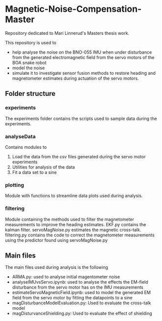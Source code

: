 # Magnetic-Noise-Compensation-Master
Repository dedicated to Mari Linnerud's Masters thesis work. 

This repository is used to 
- help analyse the noise on the BNO-055 IMU when under disturbance from the generated electromagnetic field from the servo motors of the BOA snake robot
- model the noise
- simulate it to investigate sensor fusion methods to restore heading and magnetometer estimates during actuation of the servo motors.

## Folder structure
### experiments
The experiments folder contains the scripts used to sample data during the experiments.

### analyseData
Contains modules to 
1. Load the data from the csv files generated during the servo motor experiments
2. Utilities for analysis of the data
3. Fit a data set to a sine

### plotting
Module with functions to streamline data plots used during analysis.

### filtering
Module containing the methods used to filter the magnetometer measurements to improve the heading estimates. EKF.py contains the kalman filter. servoMagNoise.py estimates the magnetic cross-talk.  filtering.py contains the code to correct the magnetometer measurements using the predictor found using servoMagNoise.py

## Main files
The main files used during analysis is the following
- ARMA.py: used to analyse initial magentometer noise
- analyseIMUvsServo.ipynb: used to analyse the effects the EM-field disturbance from the servo motor has on the IMU measurements
- estimateServoMagneticField.ipynb: used to model the generated EM field from the servo motor by fitting the datapoints to a sine
- magDisturbanceModelEvaluation.py: Used to evaluate the cross-talk model
- magDisturvanceShielding.py: Used to evaluate the effect of shielding